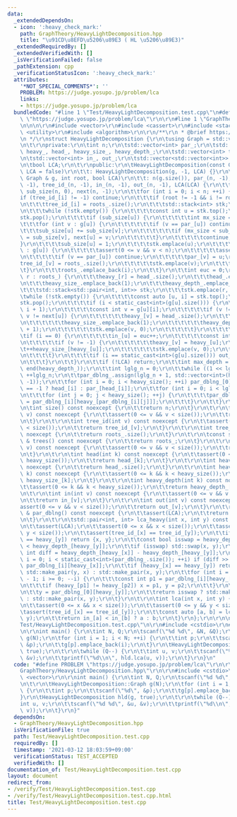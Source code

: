 ```yaml
---
data:
  _extendedDependsOn:
  - icon: ':heavy_check_mark:'
    path: GraphTheory/HeavyLightDecomposition.hpp
    title: "\u91CD\u8EFD\u5206\u89E3 ( HL \u5206\u89E3)"
  _extendedRequiredBy: []
  _extendedVerifiedWith: []
  _isVerificationFailed: false
  _pathExtension: cpp
  _verificationStatusIcon: ':heavy_check_mark:'
  attributes:
    '*NOT_SPECIAL_COMMENTS*': ''
    PROBLEM: https://judge.yosupo.jp/problem/lca
    links:
    - https://judge.yosupo.jp/problem/lca
  bundledCode: "#line 1 \"Test/HeavyLightDecomposition.test.cpp\"\n#define PROBLEM\
    \ \"https://judge.yosupo.jp/problem/lca\"\r\n\r\n#line 1 \"GraphTheory/HeavyLightDecomposition.hpp\"\
    \n\n\n\r\n#include <vector>\r\n#include <cassert>\r\n#include <stack>\r\n#include\
    \ <utility>\r\n#include <algorithm>\r\n\r\n/**\r\n * @brief https://tkmst201.github.io/Library/GraphTheory/HeavyLightDecomposition.hpp\r\
    \n */\r\nstruct HeavyLightDecomposition {\r\n\tusing Graph = std::vector<std::vector<int>>;\r\
    \n\t\r\nprivate:\r\n\tint n;\r\n\tstd::vector<int> par_;\r\n\tstd::vector<int>\
    \ heavy_, head_, heavy_size_, heavy_depth_;\r\n\tstd::vector<int> tree_id_, roots_;\r\
    \n\tstd::vector<int> in_, out_;\r\n\tstd::vector<std::vector<int>> par_dblng_;\r\
    \n\tbool LCA;\r\n\t\r\npublic:\r\n\tHeavyLightDecomposition(const Graph & g, bool\
    \ LCA = false)\r\n\t\t: HeavyLightDecomposition(g, -1, LCA) {}\r\n\t\r\n\tHeavyLightDecomposition(const\
    \ Graph & g, int root, bool LCA)\r\n\t\t: n(g.size()), par_(n, -1), heavy_(n,\
    \ -1), tree_id_(n, -1), in_(n, -1), out_(n, -1), LCA(LCA) {\r\n\t\tstd::vector<int>\
    \ sub_size(n, 0), next(n, -1);\r\n\t\tfor (int i = 0; i < n; ++i) {\r\n\t\t\t\
    if (tree_id_[i] != -1) continue;\r\n\t\t\tif (root != -1 && i != root) continue;\r\
    \n\t\t\ttree_id_[i] = roots_.size();\r\n\t\t\tstd::stack<int> stk;\r\n\t\t\tstk.emplace(i);\r\
    \n\t\t\twhile (!stk.empty()) {\r\n\t\t\t\tconst int u = stk.top();\r\n\t\t\t\t\
    stk.pop();\r\n\t\t\t\tif (sub_size[u]) {\r\n\t\t\t\t\tint mx_size = 0;\r\n\t\t\
    \t\t\tfor (int v : g[u]) {\r\n\t\t\t\t\t\tif (v == par_[u]) continue;\r\n\t\t\t\
    \t\t\tsub_size[u] += sub_size[v];\r\n\t\t\t\t\t\tif (mx_size < sub_size[v]) mx_size\
    \ = sub_size[v], next[u] = v;\r\n\t\t\t\t\t}\r\n\t\t\t\t\tcontinue;\r\n\t\t\t\t\
    }\r\n\t\t\t\tsub_size[u] = 1;\r\n\t\t\t\tstk.emplace(u);\r\n\t\t\t\tfor (int v\
    \ : g[u]) {\r\n\t\t\t\t\tassert(0 <= v && v < n);\r\n\t\t\t\t\tassert(v != u);\r\
    \n\t\t\t\t\tif (v == par_[u]) continue;\r\n\t\t\t\t\tpar_[v] = u;\r\n\t\t\t\t\t\
    tree_id_[v] = roots_.size();\r\n\t\t\t\t\tstk.emplace(v);\r\n\t\t\t\t}\r\n\t\t\
    \t}\r\n\t\t\troots_.emplace_back(i);\r\n\t\t}\r\n\t\tint euc = 0;\r\n\t\tfor (int\
    \ r : roots_) {\r\n\t\t\theavy_[r] = head_.size();\r\n\t\t\thead_.emplace_back(r);\r\
    \n\t\t\theavy_size_.emplace_back(1);\r\n\t\t\theavy_depth_.emplace_back(0);\r\n\
    \t\t\tstd::stack<std::pair<int, int>> stk;\r\n\t\t\tstk.emplace(r, 0);\r\n\t\t\
    \twhile (!stk.empty()) {\r\n\t\t\t\tconst auto [u, i] = stk.top();\r\n\t\t\t\t\
    stk.pop();\r\n\t\t\t\tif (i < static_cast<int>(g[u].size())) {\r\n\t\t\t\t\tstk.emplace(u,\
    \ i + 1);\r\n\t\t\t\t\tconst int v = g[u][i];\r\n\t\t\t\t\tif (v != par_[u] &&\
    \ v != next[u]) {\r\n\t\t\t\t\t\theavy_[v] = head_.size();\r\n\t\t\t\t\t\thead_.emplace_back(v);\r\
    \n\t\t\t\t\t\theavy_size_.emplace_back(1);\r\n\t\t\t\t\t\theavy_depth_.emplace_back(heavy_depth_[heavy_[u]]\
    \ + 1);\r\n\t\t\t\t\t\tstk.emplace(v, 0);\r\n\t\t\t\t\t}\r\n\t\t\t\t}\r\n\t\t\t\
    \tif (i == 0) {\r\n\t\t\t\t\tin_[u] = euc++;\r\n\t\t\t\t\tconst int v = next[u];\r\
    \n\t\t\t\t\tif (v != -1) {\r\n\t\t\t\t\t\theavy_[v] = heavy_[u];\r\n\t\t\t\t\t\
    \t++heavy_size_[heavy_[u]];\r\n\t\t\t\t\t\tstk.emplace(v, 0);\r\n\t\t\t\t\t}\r\
    \n\t\t\t\t}\r\n\t\t\t\tif (i == static_cast<int>(g[u].size())) out_[u] = euc;\r\
    \n\t\t\t}\r\n\t\t}\r\n\t\tif (!LCA) return;\r\n\t\tint max_depth = *std::max_element(begin(heavy_depth_),\
    \ end(heavy_depth_));\r\n\t\tint lglg_n = 0;\r\n\t\twhile ((1 << lglg_n) <= max_depth)\
    \ ++lglg_n;\r\n\t\tpar_dblng_.assign(lglg_n + 1, std::vector<int>(heavy_size(),\
    \ -1));\r\n\t\tfor (int i = 0; i < heavy_size(); ++i) par_dblng_[0][i] = par_[head_[i]]\
    \ == -1 ? head_[i] : par_[head_[i]];\r\n\t\tfor (int i = 0; i < lglg_n; ++i) {\r\
    \n\t\t\tfor (int j = 0; j < heavy_size(); ++j) {\r\n\t\t\t\tpar_dblng_[i + 1][j]\
    \ = par_dblng_[i][heavy_[par_dblng_[i][j]]];\r\n\t\t\t}\r\n\t\t}\r\n\t}\r\n\t\r\
    \n\tint size() const noexcept {\r\n\t\treturn n;\r\n\t}\r\n\t\r\n\tint par(int\
    \ v) const noexcept {\r\n\t\tassert(0 <= v && v < size());\r\n\t\treturn par_[v];\r\
    \n\t}\r\n\t\r\n\tint tree_id(int v) const noexcept {\r\n\t\tassert(0 <= v && v\
    \ < size());\r\n\t\treturn tree_id_[v];\r\n\t}\r\n\t\r\n\tint tree_cnt() const\
    \ noexcept {\r\n\t\treturn roots_.size();\r\n\t}\r\n\t\r\n\tconst std::vector<int>\
    \ & trees() const noexcept {\r\n\t\treturn roots_;\r\n\t}\r\n\t\r\n\tint heavy(int\
    \ v) const noexcept {\r\n\t\tassert(0 <= v && v < size());\r\n\t\treturn heavy_[v];\r\
    \n\t}\r\n\t\r\n\tint head(int k) const noexcept {\r\n\t\tassert(0 <= k && k <\
    \ heavy_size());\r\n\t\treturn head_[k];\r\n\t}\r\n\t\r\n\tint heavy_size() const\
    \ noexcept {\r\n\t\treturn head_.size();\r\n\t}\r\n\t\r\n\tint heavy_size(int\
    \ k) const noexcept {\r\n\t\tassert(0 <= k && k < heavy_size());\r\n\t\treturn\
    \ heavy_size_[k];\r\n\t}\r\n\t\r\n\tint heavy_depth(int k) const noexcept {\r\n\
    \t\tassert(0 <= k && k < heavy_size());\r\n\t\treturn heavy_depth_[k];\r\n\t}\r\
    \n\t\r\n\tint in(int v) const noexcept {\r\n\t\tassert(0 <= v && v < size());\r\
    \n\t\treturn in_[v];\r\n\t}\r\n\t\r\n\tint out(int v) const noexcept {\r\n\t\t\
    assert(0 <= v && v < size());\r\n\t\treturn out_[v];\r\n\t}\r\n\t\r\n\tconst std::vector<std::vector<int>>\
    \ & par_dblng() const noexcept {\r\n\t\tassert(LCA);\r\n\t\treturn par_dblng_;\r\
    \n\t}\r\n\t\r\n\tstd::pair<int, int> lca_heavy(int x, int y) const noexcept {\r\
    \n\t\tassert(LCA);\r\n\t\tassert(0 <= x && x < size());\r\n\t\tassert(0 <= y &&\
    \ y < size());\r\n\t\tassert(tree_id_[x] == tree_id_[y]);\r\n\t\tif (heavy_[x]\
    \ == heavy_[y]) return {x, y};\r\n\t\tconst bool isswap = heavy_depth_[heavy_[x]]\
    \ < heavy_depth_[heavy_[y]];\r\n\t\tif (isswap) std::swap(x, y);\r\n\t\tconst\
    \ int diff = heavy_depth_[heavy_[x]] - heavy_depth_[heavy_[y]];\r\n\t\tfor (int\
    \ i = 0; i < static_cast<int>(par_dblng_.size()); ++i) if (diff >> i & 1) x =\
    \ par_dblng_[i][heavy_[x]];\r\n\t\tif (heavy_[x] == heavy_[y]) return isswap ?\
    \ std::make_pair(y, x) : std::make_pair(x, y);\r\n\t\tfor (int i = par_dblng_.size()\
    \ - 1; i >= 0; --i) {\r\n\t\t\tconst int p1 = par_dblng_[i][heavy_[x]], p2 = par_dblng_[i][heavy_[y]];\r\
    \n\t\t\tif (heavy_[p1] != heavy_[p2]) x = p1, y = p2;\r\n\t\t}\r\n\t\tx = par_dblng_[0][heavy_[x]];\r\
    \n\t\ty = par_dblng_[0][heavy_[y]];\r\n\t\treturn isswap ? std::make_pair(y, x)\
    \ : std::make_pair(x, y);\r\n\t}\r\n\t\r\n\tint lca(int x, int y) {\r\n\t\tassert(LCA);\r\
    \n\t\tassert(0 <= x && x < size());\r\n\t\tassert(0 <= y && y < size());\r\n\t\
    \tassert(tree_id_[x] == tree_id_[y]);\r\n\t\tconst auto [a, b] = lca_heavy(x,\
    \ y);\r\n\t\treturn in_[a] < in_[b] ? a : b;\r\n\t}\r\n};\r\n\r\n\n#line 4 \"\
    Test/HeavyLightDecomposition.test.cpp\"\n\r\n#include <cstdio>\r\n#line 7 \"Test/HeavyLightDecomposition.test.cpp\"\
    \n\r\nint main() {\r\n\tint N, Q;\r\n\tscanf(\"%d %d\", &N, &Q);\r\n\t\r\n\tHeavyLightDecomposition::Graph\
    \ g(N);\r\n\tfor (int i = 1; i < N; ++i) {\r\n\t\tint p;\r\n\t\tscanf(\"%d\",\
    \ &p);\r\n\t\tg[p].emplace_back(i);\r\n\t}\r\n\tHeavyLightDecomposition hld(g,\
    \ true);\r\n\t\r\n\twhile (Q--) {\r\n\t\tint u, v;\r\n\t\tscanf(\"%d %d\", &u,\
    \ &v);\r\n\t\tprintf(\"%d\\n\", hld.lca(u, v));\r\n\t}\r\n}\n"
  code: "#define PROBLEM \"https://judge.yosupo.jp/problem/lca\"\r\n\r\n#include \"\
    GraphTheory/HeavyLightDecomposition.hpp\"\r\n\r\n#include <cstdio>\r\n#include\
    \ <vector>\r\n\r\nint main() {\r\n\tint N, Q;\r\n\tscanf(\"%d %d\", &N, &Q);\r\
    \n\t\r\n\tHeavyLightDecomposition::Graph g(N);\r\n\tfor (int i = 1; i < N; ++i)\
    \ {\r\n\t\tint p;\r\n\t\tscanf(\"%d\", &p);\r\n\t\tg[p].emplace_back(i);\r\n\t\
    }\r\n\tHeavyLightDecomposition hld(g, true);\r\n\t\r\n\twhile (Q--) {\r\n\t\t\
    int u, v;\r\n\t\tscanf(\"%d %d\", &u, &v);\r\n\t\tprintf(\"%d\\n\", hld.lca(u,\
    \ v));\r\n\t}\r\n}"
  dependsOn:
  - GraphTheory/HeavyLightDecomposition.hpp
  isVerificationFile: true
  path: Test/HeavyLightDecomposition.test.cpp
  requiredBy: []
  timestamp: '2021-03-12 18:03:59+09:00'
  verificationStatus: TEST_ACCEPTED
  verifiedWith: []
documentation_of: Test/HeavyLightDecomposition.test.cpp
layout: document
redirect_from:
- /verify/Test/HeavyLightDecomposition.test.cpp
- /verify/Test/HeavyLightDecomposition.test.cpp.html
title: Test/HeavyLightDecomposition.test.cpp
---
```

